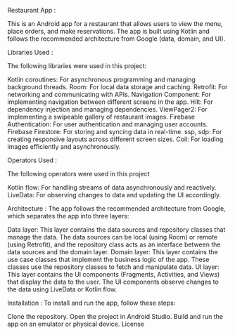Restaurant App :

This is an Android app for a restaurant that allows users to view the menu, place orders, and make reservations. The app is built using Kotlin and follows the recommended architecture from Google (data, domain, and UI).

Libraries Used :

The following libraries were used in this project:

Kotlin coroutines: For asynchronous programming and managing background threads.
Room: For local data storage and caching.
Retrofit: For networking and communicating with APIs.
Navigation Component: For implementing navigation between different screens in the app.
Hilt: For dependency injection and managing dependencies.
ViewPager2: For implementing a swipeable gallery of restaurant images.
Firebase Authentication: For user authentication and managing user accounts.
Firebase Firestore: For storing and syncing data in real-time.
ssp, sdp: For creating responsive layouts across different screen sizes.
Coil: For loading images efficiently and asynchronously.


Operators Used : 

The following operators were used in this project

Kotlin flow: For handling streams of data asynchronously and reactively.
LiveData: For observing changes to data and updating the UI accordingly.


Architecture :
The app follows the recommended architecture from Google, which separates the app into three layers:

Data layer: This layer contains the data sources and repository classes that manage the data. The data sources can be local (using Room) or remote (using Retrofit), and the repository class acts as an interface between the data sources and the domain layer.
Domain layer: This layer contains the use case classes that implement the business logic of the app. These classes use the repository classes to fetch and manipulate data.
UI layer: This layer contains the UI components (Fragments, Activities, and Views) that display the data to the user. The UI components observe changes to the data using LiveData or Kotlin flow.


Installation : 
To install and run the app, follow these steps:

Clone the repository.
Open the project in Android Studio.
Build and run the app on an emulator or physical device.
License
